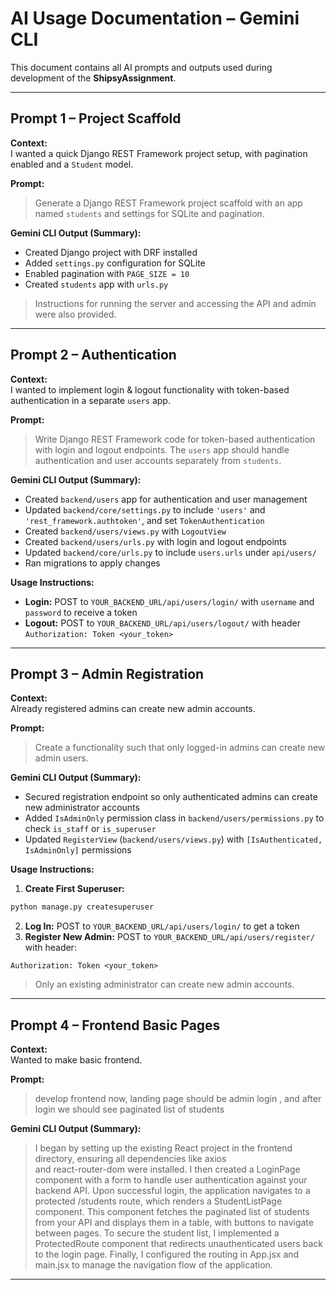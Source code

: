 # AI Usage Documentation – Gemini CLI

This document contains all AI prompts and outputs used during development of the **ShipsyAssignment**.

---

## Prompt 1 – Project Scaffold
**Context:**  
I wanted a quick Django REST Framework project setup, with pagination enabled and a `Student` model.

**Prompt:**  
> Generate a Django REST Framework project scaffold with an app named `students` and settings for SQLite and pagination.

**Gemini CLI Output (Summary):**  
- Created Django project with DRF installed  
- Added `settings.py` configuration for SQLite  
- Enabled pagination with `PAGE_SIZE = 10`  
- Created `students` app with `urls.py`  

> Instructions for running the server and accessing the API and admin were also provided.

---

## Prompt 2 – Authentication

**Context:**  
I wanted to implement login & logout functionality with token-based authentication in a separate `users` app.

**Prompt:**  
> Write Django REST Framework code for token-based authentication with login and logout endpoints. The `users` app should handle authentication and user accounts separately from `students`.

**Gemini CLI Output (Summary):**  
- Created `backend/users` app for authentication and user management  
- Updated `backend/core/settings.py` to include `'users'` and `'rest_framework.authtoken'`, and set `TokenAuthentication`  
- Created `backend/users/views.py` with `LogoutView`  
- Created `backend/users/urls.py` with login and logout endpoints  
- Updated `backend/core/urls.py` to include `users.urls` under `api/users/`  
- Ran migrations to apply changes

**Usage Instructions:**  
- **Login:** POST to `YOUR_BACKEND_URL/api/users/login/` with `username` and `password` to receive a token  
- **Logout:** POST to `YOUR_BACKEND_URL/api/users/logout/` with header `Authorization: Token <your_token>`

---

## Prompt 3 – Admin Registration

**Context:**  
Already registered admins can create new admin accounts.

**Prompt:**  
> Create a functionality such that only logged-in admins can create new admin users.

**Gemini CLI Output (Summary):**  
- Secured registration endpoint so only authenticated admins can create new administrator accounts  
- Added `IsAdminOnly` permission class in `backend/users/permissions.py` to check `is_staff` or `is_superuser`  
- Updated `RegisterView` (`backend/users/views.py`) with `[IsAuthenticated, IsAdminOnly]` permissions

**Usage Instructions:**  
1. **Create First Superuser:**  
```bash
python manage.py createsuperuser
```  
2. **Log In:** POST to `YOUR_BACKEND_URL/api/users/login/` to get a token  
3. **Register New Admin:** POST to `YOUR_BACKEND_URL/api/users/register/` with header:  
```
Authorization: Token <your_token>
```  
> Only an existing administrator can create new admin accounts.

---

## Prompt 4 – Frontend Basic Pages

**Context:**  
Wanted to make basic frontend.

**Prompt:**  
> develop frontend now, landing page should be admin login , and after login we should see paginated list of students 

**Gemini CLI Output (Summary):**  
>  I began by setting up the existing React project in the frontend directory, ensuring all dependencies like axios  
  and react-router-dom were installed. I then created a LoginPage
  component with a form to handle user authentication against your backend API. Upon successful login, the application navigates to a protected /students route, which renders a
  StudentListPage component. This component fetches the paginated list of students from your API and displays them in a table, with buttons to navigate between pages. To secure the
  student list, I implemented a ProtectedRoute component that redirects unauthenticated users back to the login page. Finally, I configured the routing in App.jsx and main.jsx to
  manage the navigation flow of the application.


---